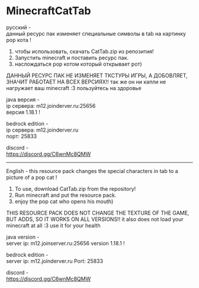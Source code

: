 # MinecraftCatTab
русский -  
 данный ресурс пак изменяет специальные символы в tab на картинку pop кота !  
  1. чтобы использовать, скачать CatTab.zip из репозития!
  2. Запустить minecraft и поставить ресурс пак.
  3. наслождаться pop котом который открывает рот)  
 
 ДАННЫЙ РЕСУРС ПАК НЕ ИЗМЕНЯЕТ ТКСТУРЫ ИГРЫ, А ДОБОВЛЯЕТ, ЗНАЧИТ РАБОТАЕТ НА ВСЕХ ВЕРСИЯХ!!
 так же он ни капли не нагружает ваш minecraft :3 пользуйтесь на здоровье
 
 java версия -  
 ip сервера: m12.joinderver.ru:25656  
 версия 1.18.1 !  
 
 bedrock edition -  
 ip сервера: m12.joinderver.ru  
 порт: 25833  
 
 discord -  
 https://discord.gg/C6wnMc8QMW
 
 ---------  
 
English -
this resource pack changes the special characters in tab to a picture of a pop cat ! 
 1. To use, download CatTab.zip from the repository!
2. Run minecraft and put the resource pack.
 3. enjoy the pop cat who opens his mouth) 
 
 THIS RESOURCE PACK DOES NOT CHANGE THE TEXTURE OF THE GAME, BUT ADDS, SO IT WORKS ON ALL VERSIONS!!
it also does not load your minecraft at all :3 use it for your health
 
 java version -  
 server ip: m12.joinserver.ru:25656 
 version 1.18.1 !

 bedrock edition -  
 server ip: m12.joinderver.ru
 Port: 25833  

 discord -  
 https://discord.gg/C6wnMc8QMW
